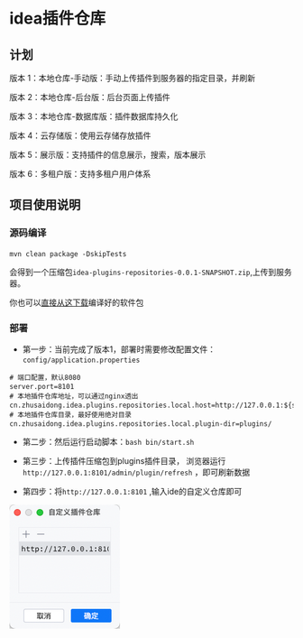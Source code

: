 # idea插件仓库

## 计划

版本 1：本地仓库-手动版：手动上传插件到服务器的指定目录，并刷新

版本 2：本地仓库-后台版：后台页面上传插件

版本 3：本地仓库-数据库版：插件数据库持久化

版本 4：云存储版：使用云存储存放插件

版本 5：展示版：支持插件的信息展示，搜索，版本展示

版本 6：多租户版：支持多租户用户体系

## 项目使用说明

### 源码编译

`mvn clean package -DskipTests`

会得到一个压缩包`idea-plugins-repositories-0.0.1-SNAPSHOT.zip`,上传到服务器。

你也可以[直接从这下载](https://github.com/zhusaidong/jetbrains-ide-custom-plugin-repository/releases/latest)编译好的软件包

### 部署

- 第一步：当前完成了版本1，部署时需要修改配置文件：`config/application.properties`

```properties
# 端口配置，默认8080
server.port=8101
# 本地插件仓库地址，可以通过nginx透出
cn.zhusaidong.idea.plugins.repositories.local.host=http://127.0.0.1:${server.port}
# 本地插件仓库目录，最好使用绝对目录
cn.zhusaidong.idea.plugins.repositories.local.plugin-dir=plugins/
```

- 第二步：然后运行启动脚本：`bash bin/start.sh`

- 第三步：上传插件压缩包到plugins插件目录， 浏览器运行`http://127.0.0.1:8101/admin/plugin/refresh` ，即可刷新数据

- 第四步：将`http://127.0.0.1:8101` ,输入ide的自定义仓库即可

![img.png](docs/img.png)
